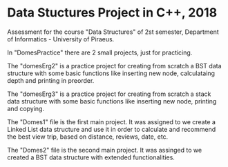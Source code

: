 # Data Stuctures Project in C++, 2018
Assessment for the course "Data Structures" of 2st semester, Department of Informatics - University of Piraeus. 

In "DomesPractice" there are 2 small projects, just for practicing. 

The "domesErg2" is a practice project for creating from scratch a BST data structure with some basic functions like inserting new node, calculataing depth and printing in preorder.

The "domesErg3" is a practice project for creating from scratch a stack data structure with some basic functions like inserting new node, printing and copying.

The "Domes1" file is the first main project. It was assigned to we create a Linked List data structure and use it in order to calculate and recommend the best view trip, based on distance, reviews, date, etc.

The "Domes2" file is the second main project. It was assinged to we created a BST data structure with extended functionalities.
